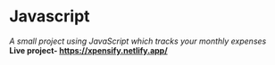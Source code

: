 # Javascript
_A small project using JavaScript which tracks your monthly expenses_ <br>
**Live project- https://xpensify.netlify.app/**

